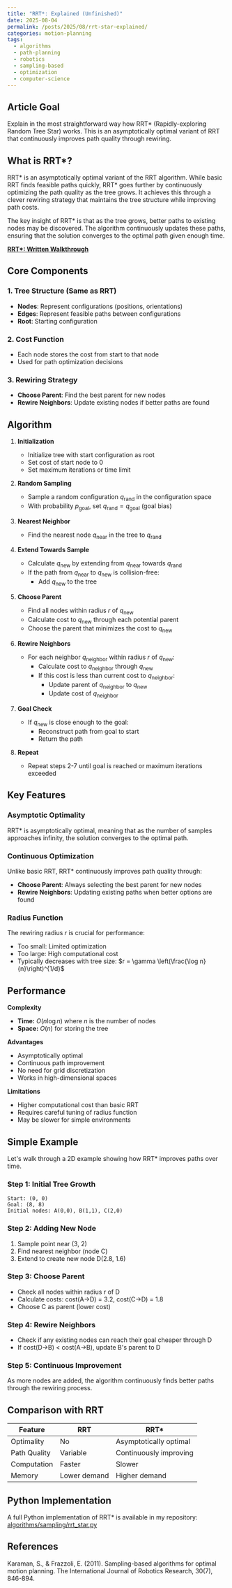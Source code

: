 ```yaml
---
title: "RRT*: Explained (Unfinished)"
date: 2025-08-04
permalink: /posts/2025/08/rrt-star-explained/
categories: motion-planning
tags:
  - algorithms
  - path-planning
  - robotics
  - sampling-based
  - optimization
  - computer-science
---
```


## Article Goal
Explain in the most straightforward way how RRT* (Rapidly-exploring Random Tree Star) works. This is an asymptotically optimal variant of RRT that continuously improves path quality through rewiring.

## What is RRT*?

RRT* is an asymptotically optimal variant of the RRT algorithm. While basic RRT finds feasible paths quickly, RRT* goes further by continuously optimizing the path quality as the tree grows. It achieves this through a clever rewiring strategy that maintains the tree structure while improving path costs.

The key insight of RRT* is that as the tree grows, better paths to existing nodes may be discovered. The algorithm continuously updates these paths, ensuring that the solution converges to the optimal path given enough time.

**[RRT*: Written Walkthrough](/files/RRTstar.pdf)**

## Core Components

### 1. Tree Structure (Same as RRT)
- **Nodes**: Represent configurations (positions, orientations)
- **Edges**: Represent feasible paths between configurations
- **Root**: Starting configuration

### 2. Cost Function
- Each node stores the cost from start to that node
- Used for path optimization decisions

### 3. Rewiring Strategy
- **Choose Parent**: Find the best parent for new nodes
- **Rewire Neighbors**: Update existing nodes if better paths are found

## Algorithm

1. **Initialization**
   - Initialize tree with start configuration as root
   - Set cost of start node to 0
   - Set maximum iterations or time limit

2. **Random Sampling**
   - Sample a random configuration $q_{\text{rand}}$ in the configuration space
   - With probability $p_{\text{goal}}$, set $q_{\text{rand}} = q_{\text{goal}}$ (goal bias)

3. **Nearest Neighbor**
   - Find the nearest node $q_{\text{near}}$ in the tree to $q_{\text{rand}}$

4. **Extend Towards Sample**
   - Calculate $q_{\text{new}}$ by extending from $q_{\text{near}}$ towards $q_{\text{rand}}$
   - If the path from $q_{\text{near}}$ to $q_{\text{new}}$ is collision-free:
       - Add $q_{\text{new}}$ to the tree

5. **Choose Parent**
   - Find all nodes within radius $r$ of $q_{\text{new}}$
   - Calculate cost to $q_{\text{new}}$ through each potential parent
   - Choose the parent that minimizes the cost to $q_{\text{new}}$

6. **Rewire Neighbors**
   - For each neighbor $q_{\text{neighbor}}$ within radius $r$ of $q_{\text{new}}$:
       - Calculate cost to $q_{\text{neighbor}}$ through $q_{\text{new}}$
       - If this cost is less than current cost to $q_{\text{neighbor}}$:
           - Update parent of $q_{\text{neighbor}}$ to $q_{\text{new}}$
           - Update cost of $q_{\text{neighbor}}$

7. **Goal Check**
   - If $q_{\text{new}}$ is close enough to the goal:
       - Reconstruct path from goal to start
       - Return the path

8. **Repeat**
   - Repeat steps 2-7 until goal is reached or maximum iterations exceeded

## Key Features

### Asymptotic Optimality
RRT* is asymptotically optimal, meaning that as the number of samples approaches infinity, the solution converges to the optimal path.

### Continuous Optimization
Unlike basic RRT, RRT* continuously improves path quality through:
- **Choose Parent**: Always selecting the best parent for new nodes
- **Rewire Neighbors**: Updating existing paths when better options are found

### Radius Function
The rewiring radius $r$ is crucial for performance:
- Too small: Limited optimization
- Too large: High computational cost
- Typically decreases with tree size: $r = \gamma \left(\frac{\log n}{n}\right)^{1/d}$

## Performance

**Complexity**
- **Time:** $O(n \log n)$ where $n$ is the number of nodes
- **Space:** $O(n)$ for storing the tree

**Advantages**
- Asymptotically optimal
- Continuous path improvement
- No need for grid discretization
- Works in high-dimensional spaces

**Limitations**
- Higher computational cost than basic RRT
- Requires careful tuning of radius function
- May be slower for simple environments

## Simple Example

Let's walk through a 2D example showing how RRT* improves paths over time.

### Step 1: Initial Tree Growth
```
Start: (0, 0)
Goal: (8, 8)
Initial nodes: A(0,0), B(1,1), C(2,0)
```

### Step 2: Adding New Node
1. Sample point near (3, 2)
2. Find nearest neighbor (node C)
3. Extend to create new node D(2.8, 1.6)

### Step 3: Choose Parent
- Check all nodes within radius r of D
- Calculate costs: cost(A→D) = 3.2, cost(C→D) = 1.8
- Choose C as parent (lower cost)

### Step 4: Rewire Neighbors
- Check if any existing nodes can reach their goal cheaper through D
- If cost(D→B) < cost(A→B), update B's parent to D

### Step 5: Continuous Improvement
As more nodes are added, the algorithm continuously finds better paths through the rewiring process.

## Comparison with RRT

| Feature | RRT | RRT* |
|---------|-----|------|
| Optimality | No | Asymptotically optimal |
| Path Quality | Variable | Continuously improving |
| Computation | Faster | Slower |
| Memory | Lower demand | Higher demand |

## Python Implementation

A full Python implementation of RRT* is available in my repository:  
[algorithms/sampling/rrt_star.py](https://github.com/nramaswamy17/PlannerComparisons/blob/main/algorithms/sampling/rrt_star.py)

## References

Karaman, S., & Frazzoli, E. (2011). Sampling-based algorithms for optimal motion planning. The International Journal of Robotics Research, 30(7), 846-894.
